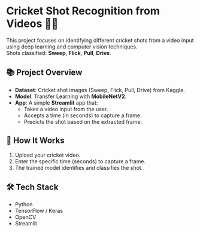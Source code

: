 # Cricket Shot Recognition from Videos 🎯🏏

This project focuses on identifying different cricket shots from a video input using deep learning and computer vision techniques.  
Shots classified: **Sweep**, **Flick**, **Pull**, **Drive**.

## 📚 Project Overview

- **Dataset**: Cricket shot images (Sweep, Flick, Pull, Drive) from Kaggle.
- **Model**: Transfer Learning with **MobileNetV2**.
- **App**: A simple **Streamlit** app that:
  - Takes a video input from the user.
  - Accepts a time (in seconds) to capture a frame.
  - Predicts the shot based on the extracted frame.

## 🚀 How It Works

1. Upload your cricket video.
2. Enter the specific time (seconds) to capture a frame.
3. The trained model identifies and classifies the shot.

## 🛠 Tech Stack

- Python
- TensorFlow / Keras
- OpenCV
- Streamlit
